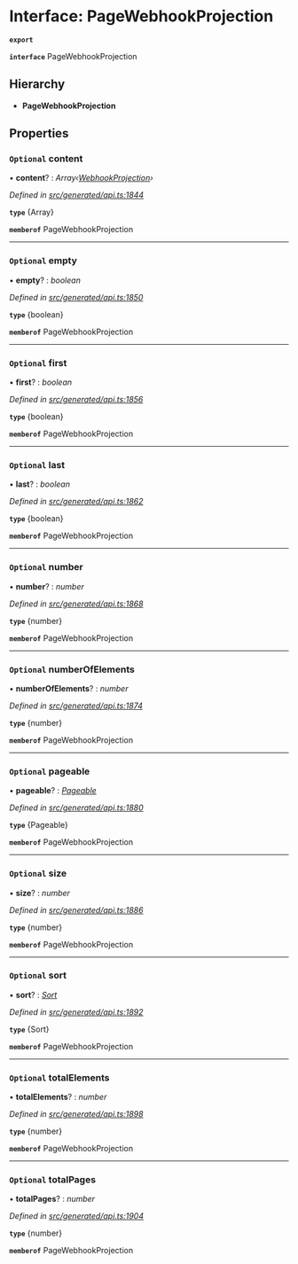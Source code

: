 # Interface: PageWebhookProjection

**`export`** 

**`interface`** PageWebhookProjection

## Hierarchy

* **PageWebhookProjection**

## Properties

### `Optional` content

• **content**? : *Array‹[WebhookProjection](_generated_api_.webhookprojection.md)›*

*Defined in [src/generated/api.ts:1844](https://github.com/mailslurp/mailslurp-client-ts-js/blob/45dbdd8/src/generated/api.ts#L1844)*

**`type`** {Array<WebhookProjection>}

**`memberof`** PageWebhookProjection

___

### `Optional` empty

• **empty**? : *boolean*

*Defined in [src/generated/api.ts:1850](https://github.com/mailslurp/mailslurp-client-ts-js/blob/45dbdd8/src/generated/api.ts#L1850)*

**`type`** {boolean}

**`memberof`** PageWebhookProjection

___

### `Optional` first

• **first**? : *boolean*

*Defined in [src/generated/api.ts:1856](https://github.com/mailslurp/mailslurp-client-ts-js/blob/45dbdd8/src/generated/api.ts#L1856)*

**`type`** {boolean}

**`memberof`** PageWebhookProjection

___

### `Optional` last

• **last**? : *boolean*

*Defined in [src/generated/api.ts:1862](https://github.com/mailslurp/mailslurp-client-ts-js/blob/45dbdd8/src/generated/api.ts#L1862)*

**`type`** {boolean}

**`memberof`** PageWebhookProjection

___

### `Optional` number

• **number**? : *number*

*Defined in [src/generated/api.ts:1868](https://github.com/mailslurp/mailslurp-client-ts-js/blob/45dbdd8/src/generated/api.ts#L1868)*

**`type`** {number}

**`memberof`** PageWebhookProjection

___

### `Optional` numberOfElements

• **numberOfElements**? : *number*

*Defined in [src/generated/api.ts:1874](https://github.com/mailslurp/mailslurp-client-ts-js/blob/45dbdd8/src/generated/api.ts#L1874)*

**`type`** {number}

**`memberof`** PageWebhookProjection

___

### `Optional` pageable

• **pageable**? : *[Pageable](_generated_api_.pageable.md)*

*Defined in [src/generated/api.ts:1880](https://github.com/mailslurp/mailslurp-client-ts-js/blob/45dbdd8/src/generated/api.ts#L1880)*

**`type`** {Pageable}

**`memberof`** PageWebhookProjection

___

### `Optional` size

• **size**? : *number*

*Defined in [src/generated/api.ts:1886](https://github.com/mailslurp/mailslurp-client-ts-js/blob/45dbdd8/src/generated/api.ts#L1886)*

**`type`** {number}

**`memberof`** PageWebhookProjection

___

### `Optional` sort

• **sort**? : *[Sort](_generated_api_.sort.md)*

*Defined in [src/generated/api.ts:1892](https://github.com/mailslurp/mailslurp-client-ts-js/blob/45dbdd8/src/generated/api.ts#L1892)*

**`type`** {Sort}

**`memberof`** PageWebhookProjection

___

### `Optional` totalElements

• **totalElements**? : *number*

*Defined in [src/generated/api.ts:1898](https://github.com/mailslurp/mailslurp-client-ts-js/blob/45dbdd8/src/generated/api.ts#L1898)*

**`type`** {number}

**`memberof`** PageWebhookProjection

___

### `Optional` totalPages

• **totalPages**? : *number*

*Defined in [src/generated/api.ts:1904](https://github.com/mailslurp/mailslurp-client-ts-js/blob/45dbdd8/src/generated/api.ts#L1904)*

**`type`** {number}

**`memberof`** PageWebhookProjection
